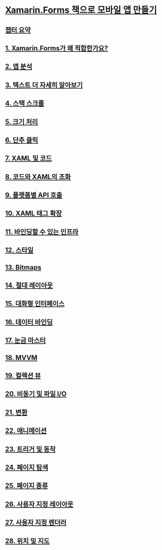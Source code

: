 # [Xamarin.Forms 책으로 모바일 앱 만들기](index.md)
## [챕터 요약](summaries/index.md)
## [1. Xamarin.Forms가 왜 적합한가요?](summaries/chapter01.md)
## [2. 앱 분석](summaries/chapter02.md)
## [3. 텍스트 더 자세히 알아보기](summaries/chapter03.md)
## [4. 스택 스크롤](summaries/chapter04.md)
## [5. 크기 처리](summaries/chapter05.md)
## [6. 단추 클릭](summaries/chapter06.md)
## [7. XAML 및 코드](summaries/chapter07.md)
## [8. 코드와 XAML의 조화](summaries/chapter08.md)
## [9. 플랫폼별 API 호출](summaries/chapter09.md)
## [10. XAML 태그 확장](summaries/chapter10.md)
## [11. 바인딩할 수 있는 인프라](summaries/chapter11.md)
## [12. 스타일](summaries/chapter12.md)
## [13. Bitmaps](summaries/chapter13.md)
## [14. 절대 레이아웃](summaries/chapter14.md)
## [15. 대화형 인터페이스](summaries/chapter15.md)
## [16. 데이터 바인딩](summaries/chapter16.md)
## [17. 눈금 마스터](summaries/chapter17.md)
## [18. MVVM](summaries/chapter18.md)
## [19. 컬렉션 뷰](summaries/chapter19.md)
## [20. 비동기 및 파일 I/O](summaries/chapter20.md)
## [21. 변환](summaries/chapter21.md)
## [22. 애니메이션](summaries/chapter22.md)
## [23. 트리거 및 동작](summaries/chapter23.md)
## [24. 페이지 탐색](summaries/chapter24.md)
## [25. 페이지 종류](summaries/chapter25.md)
## [26. 사용자 지정 레이아웃](summaries/chapter26.md)
## [27. 사용자 지정 렌더러](summaries/chapter27.md)
## [28. 위치 및 지도](summaries/chapter28.md)
